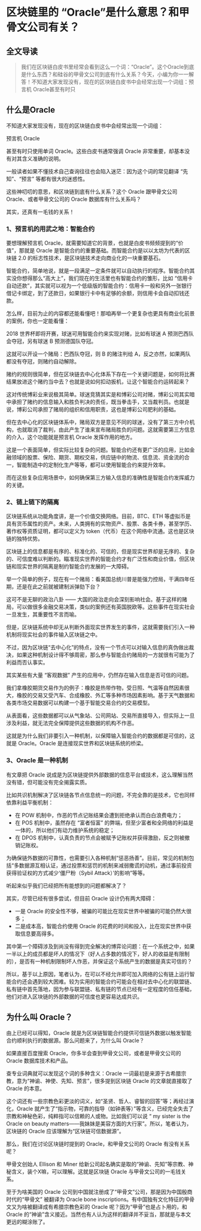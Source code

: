 # 区块链里的 “Oracle”是什么意思？和甲骨文公司有关？

## 全文导读
> 我们在区块链白皮书里经常会看到这么一个词：“Oracle”。这个Oracle到底是什么东西？和硅谷的甲骨文公司到底有什么关系？今天，小编为你一一解答！不知道大家发现没有，现在的区块链白皮书中会经常出现一个词组：预言机 Oracle甚至有时只

## 什么是Oracle
不知道大家发现没有，现在的区块链白皮书中会经常出现一个词组：

预言机 Oracle

甚至有时只使用单词 Oracle。这些白皮书通常强调 Oracle 非常重要，却基本没有对其含义准确的说明。

一般读者如果不懂技术自己查询往往也会陷入迷茫：因为这个词的常见翻译 “先知”、“预言” 等都有很大的迷惑性。

这些神叨叨的意思，和区块链到底有什么关系？这个 Oracle 跟甲骨文公司 Oracle、或者甲骨文公司的 Oracle 数据库有什么关系吗？

其实，还真有一毛钱的关系！

### 1、预言机的用武之地：智能合约

要想理解预言机 Oracle，就需要知道它的背景，也就是白皮书频频提到的“价值”，那就是 Oracle 是智能合约的重要基础。而智能合约是以以太坊为代表的区块链 2.0 的标志性技术，是区块链技术走向商业化的一块重要基石。

智能合约，简单地说，就是一段满足一定条件就可以自动执行的程序。智能合约其实没你想得那么“高大上”，我们现在的生活里也有智能合约的雏形，比如 “信用卡自动还款”，其实就可以视为一个低级版的智能合约：信用卡一般和另外一张银行借记卡绑定，到了还款日，如果银行卡中有足够的余额，则信用卡会自动扣钱还款。

怎么样，目前为止的内容都还能看懂吧！那咱再举一个更复杂也更具有商业化前景的案例，你也一定能看懂：

2018 世界杯即将开赛，球迷可用智能合约来实现对赌，比如有球迷 A 预测巴西队会夺冠，另有球迷 B 预测德国队夺冠。

这就可以开设一个赌局：巴西队夺冠，则 B 的赌注判给 A，反之亦然，如果两队都没有夺冠，则赌约自动解除。

赌约的规则很简单，但在区块链去中心化体系下存在一个关键问题是，如何将比赛结果放进这个赌约当中去？也就是说如何扣动扳机，让这个智能合约运转起来？

这对传统博彩业来说极其简单。球迷竞猜其实是和博彩公司对赌，博彩公司其实暗中承担了赌约的信息输入和胜负判决的责任，既当拳击手，又当裁判员。也就是说，博彩公司承担了赌局的组织和信用职责，这也是博彩公司肥利的基础。

但在去中心化的区块链体系中，赌局双方是意见不同的球迷，没有了第三方中介机构，也就取消了裁判，由此产生了谁来宣布赌局胜负的问题。这就需要第三方信息的介入，这个功能就是预言机 Oracle 发挥作用的地方。

这是一个表面简单，但实际比较复杂的问题。智能合约还有更广泛的应用，比如金融领域的股票、保险、期货、期权交易，供应链中的物流、信息流、资金流的合一，智能制造中的定制化生产等等，都可以使用智能合约来提升效率。

而在这些复杂应用场景中，如何确保第三方输入信息的准确性是智能合约发挥威力的关键。

### 2、链上链下的隔离

区块链系统从功能角度讲，是一个价值交换网络。目前，BTC、ETH 等虚拟币是具有货币属性的资产。未来，人类拥有的实物资产、股票、各类卡券，甚至学历、著作权等资质证明，都可以定义为 token（代币）在这个网络中流通。这也是区块链的独特优势。

区块链上的信息都是有序的、标准化的、可信的，但是现实世界却是无序的、复杂的、可信度难以判断的。瞄准现实世界的智能合约才有广泛性和商业价值，但区块链和现实世界的隔离是制约智能合约发展的一大障碍。

举一个简单的例子，现在有一个赌局：看美国总统川普是能强力控局，干满四年任期，还是在此之前就被建制派弹劾下台？

这可不是无聊的政治八卦 —— 大国的政治走向会深刻影响社会。基于这样的赌局，可以做很多金融交易决策，类似的案例还有英国脱欧等。这些事件在现实社会一旦发生，其重要性不言而喻。

但是，区块链系统中却无从判断外面现实世界发生的事件，这就需要我们引入一种机制将现实社会的事件输入区块链之中。

不过，因为区块链“去中心化”的特点，没有一个节点可以对输入信息的真伪做出裁决，如果这种机制设计得不够周密，那么参与智能合约赌局的一方就很有可能为了利益而否认事实。

其实某些有大量 “客观数据” 产生的应用中，仍然存在输入信息是否可信的问题。

我们拿橡胶期货交易作为的例子：橡胶是热带作物，受日照、气温等自然因素很大，橡胶的交易又受汽车、合成橡胶、外汇等多种市场因素影响。基于天气数据和各类市场交易数据可以构建一个基于智能交易合约的交易模型。

从表面看，这些数据都可以从气象站、公司网站、交易所直接导入，但实际上一旦涉及利益，就无法完全保障提供这些数据的机构不作恶。

这就是为什么我们非要引入一种机制，以保障输入智能合约的数据都是可信的，这就是 Oracle。Oracle 是连接现实世界和区块链系统的桥梁。

### 3、Oracle 是一种机制

有文章把 Oracle 说成是为区块链提供外部数据的信息平台或技术，这么理解当然没有错，但可能没有完全揭露实质。

比如共识机制解决了区块链各节点信息统一的问题，不完全靠的是技术，它也同样依靠利益平衡机制：

- 在 POW 机制中，作恶的节点记账结果会遭到拒绝承认而白白浪费电力；
- 在 POS 机制中，虽然存在 “富者恒富” 的弊端，但至少富者和全网络的利益是一体的，所以他们有动力维护系统的稳定；
- 在 DPOS 机制中，认真负责的节点会被赋予记账权并获得激励，反之则被撤销记账权。

为确保链外数据的可靠性，也需要引入各种机制“惩恶扬善”。目前，常见的机制包括“多数据源互相认证，通过投票和惩罚的机制来减弱撒谎的动机，通过事前投资获得验证权的方式减少‘僵尸粉（Sybil Attack）’的影响”等等。

听起来似乎我们已经把所有能想到的问题都解决了？

其实，尽管已经有很多尝试，但目前 Oracle 设计仍有两大障碍：
- 一是 Oracle 的安全性不够，被骗的可能比在现实世界中被骗的可能仍然大很多；
- 二是成本高，智能合约使用 Oracle 的花费的时间和投入，比在现实世界中获取信息要高得多。

其中第一个障碍涉及到尚没有得到完全解决的博弈论问题：在一个系统之中，如果一半以上的成员都是坏人的情况下（好人占多数的情况下，好人的收益是有限制的），是否有一种机制限制坏人作恶，并保证这个系统产生的数据是真实可信的？

所以，基于以上原因，笔者认为，在可以不经允许即可加入网络的公有链上运行智能合约还会遇到较大困难。较为实用的智能合约可能会在相对去中心化的联盟链、私有链中首先落地，因为参与联盟链、私有链的节点已经有一定程度的信任基础，他们对进入区块链的外部数据的可信度也更容易达成共识。

## 为什么叫 Oracle？

由上已经可以得知，Oracle 就是为区块链智能合约提供可信链外数据以触发智能合约顺利执行的数据源。那么问题来了，为什么叫 Oracle？

如果直接百度搜索 Oracle，你多半会查到甲骨文公司，或者是甲骨文公司的 Oracle 数据库技术和产品。

查专业词典就可以发现这个词的多种含义：Oracle 一词最初是来源于古希腊宗教，意为“神谕、神使、先知、预言”，很多提到区块链 Oracle 的文章就直接取了 Oracle 的本意。

这个词还有一些宗教色彩更淡的词义，如“圣贤、哲人、睿智的回答”等；再经过演化，Oracle 就产生了“指示物，可靠的指导（如钟表等）”等含义，已经完全失去了宗教和神秘色彩，纯粹指可以信赖的人或物。比如我们可以说 “ my sister is the Oracle on beauty matters——我妹妹是美容方面的大行家”。所以，笔者认为，区块链的 Oracle 应该理解为“区块链可信数据源”。

那么，我们在讨论区块链时提到的 Oracle，和甲骨文公司的 Oracle 有没有关系呢？

甲骨文创始人 Ellison 和 Miner 给新公司起名确实是取的“神谕、先知”等宗教、神秘含义，装个X嘛，可以理解。这就是区块链 Oracle 与甲骨文公司的一毛钱关系。

至于为啥美国的 Oracle 公司到中国就注册成了“甲骨文”公司，那是因为中国殷商时代的“甲骨文” 被翻译为 Oracle bone inscriptions。有中国独有文化特征的甲骨文又为啥被翻译成有希腊宗教色彩的 Oracle 呢？因为“甲骨”也是占卜用的，和 Oracle 的“神谕”含义接近。当然也有人认为这样的翻译并不妥当，那就是与本文更远的糊涂账了。
